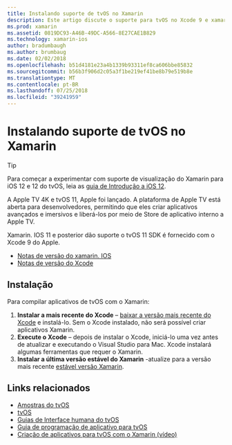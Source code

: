 ```yaml
---
title: Instalando suporte de tvOS no Xamarin
description: Este artigo discute o suporte para tvOS no Xcode 9 e xamarin. IOS 11 e fornece breves instruções sobre como preparar-se para desenvolver aplicativos de tvOS com o Xamarin.
ms.prod: xamarin
ms.assetid: 0819DC93-A46B-49DC-A566-8E27CAE1B829
ms.technology: xamarin-ios
author: bradumbaugh
ms.author: brumbaug
ms.date: 02/02/2018
ms.openlocfilehash: b51d4181e23a4b1339b93311ef8ca606bbe85832
ms.sourcegitcommit: b56b3f906d2c05a3f1be219ef41be8b79e519b8e
ms.translationtype: MT
ms.contentlocale: pt-BR
ms.lasthandoff: 07/25/2018
ms.locfileid: "39241959"
---
```

# <a name="installing-tvos-support-in-xamarin"></a>Instalando suporte de tvOS no Xamarin

> [!TIP]
> Para começar a experimentar com suporte de visualização do Xamarin para iOS 12 e 12 do tvOS, leia as [guia de Introdução a iOS 12](~/ios/platform/introduction-to-ios12/get-started.md).

A Apple TV 4K e tvOS 11, Apple foi lançado. A plataforma de Apple TV está aberta para desenvolvedores, permitindo que eles criar aplicativos avançados e imersivos e liberá-los por meio de Store de aplicativo interno a Apple TV.

Xamarin. IOS 11 e posterior dão suporte o tvOS 11 SDK é fornecido com o Xcode 9 do Apple.

- [Notas de versão do xamarin. IOS](https://developer.xamarin.com/releases/ios/)
- [Notas de versão do Xcode](https://developer.apple.com/library/content/releasenotes/DeveloperTools/RN-Xcode/Chapters/Introduction.html#//apple_ref/doc/uid/TP40001051-CH1-SW876)

## <a name="installation"></a>Instalação

Para compilar aplicativos de tvOS com o Xamarin:

1. **Instalar a mais recente do Xcode** – [baixar a versão mais recente do Xcode](https://developer.apple.com/xcode/download/) e instalá-lo. Sem o Xcode instalado, não será possível criar aplicativos Xamarin. 
2. **Execute o Xcode** – depois de instalar o Xcode, iniciá-lo uma vez antes de atualizar e executando o Visual Studio para Mac. Xcode instalará algumas ferramentas que requer o Xamarin.
3. **Instalar a última versão estável do Xamarin** -atualize para a versão mais recente [estável versão Xamarin](https://github.com/xamarin/recipes/tree/master/Recipes/cross-platform/ide/change_updates_channel).

## <a name="related-links"></a>Links relacionados

- [Amostras do tvOS](https://developer.xamarin.com/samples/tvos/all/)
- [tvOS](https://developer.apple.com/tvos/)
- [Guias de Interface humana do tvOS](https://developer.apple.com/tvos/human-interface-guidelines/)
- [Guia de programação de aplicativo para tvOS](https://developer.apple.com/library/prerelease/tvos/documentation/General/Conceptual/AppleTV_PG/)
- [Criação de aplicativos para tvOS com o Xamarin (vídeo)](https://university.xamarin.com/lightninglectures/tvos-with-xamarin)
